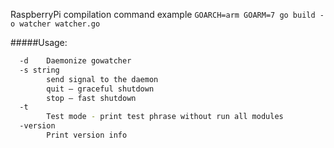 RaspberryPi compilation command example `GOARCH=arm GOARM=7 go build -o watcher watcher.go`

#####Usage:
```bash
  -d	Daemonize gowatcher
  -s string
    	send signal to the daemon
		quit — graceful shutdown
		stop — fast shutdown
  -t
    	Test mode - print test phrase without run all modules
  -version
        Print version info
```